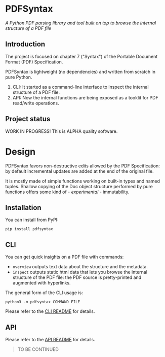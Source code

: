 PDFSyntax
=========

*A Python PDF parsing library and tool built on top to browse the internal structure of a PDF file*

## Introduction

The project is focused on chapter 7 ("Syntax") of the Portable Document Format (PDF) Specification.

PDFSyntax is lightweight (no dependencies) and written from scratch in pure Python. 

1. CLI: It started as a command-line interface to inspect the internal structure of a PDF file.
2. API: Now the internal functions are being exposed as a tooklit for PDF read/write operations.

## Project status

WORK IN PROGRESS! This is ALPHA quality software.

# Design

PDFSyntax favors non-destructive edits allowed by the PDF Specification: by default incremental updates are added at the end of the original file.

It is mostly made of simple functions working on built-in types and named tuples. Shallow copying of the Doc object structure performed by pure functions offers some kind of - *experimental* - immutability.

## Installation

You can install from PyPI:

    pip install pdfsyntax


## CLI

You can get quick insights on a PDF file with commands:
- `overview` outputs text data about the structure and the metadata. 
- `inspect` outputs static html data that lets you browse the internal structure of the PDF file: the PDF source is pretty-printed and augmented with hyperlinks.

The general form of the CLI usage is:

    python3 -m pdfsyntax COMMAND FILE

Please refer to the [CLI README](https://github.com/desgeeko/pdfsyntax/blob/main/docs/cli.md) for details.

## API

Please refer to the [API README](https://github.com/desgeeko/pdfsyntax/blob/main/docs/api.md) for details.


> TO BE CONTINUED

